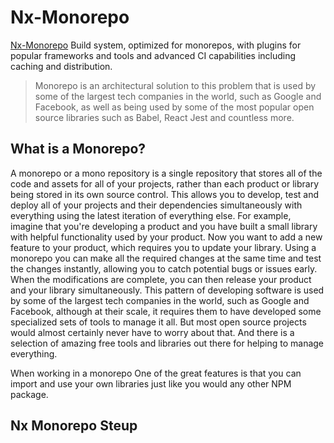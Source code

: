 # Nx-Monorepo 
[Nx-Monorepo](https://nx.dev/getting-started/tutorials/angular-monorepo-tutorial)
Build system, optimized for monorepos, with plugins for popular frameworks and tools and advanced CI capabilities including caching and distribution.

> Monorepo is an architectural solution to this problem that is used by some of the largest tech companies in the world, such as Google and Facebook, as well as being used by some of the most popular open source libraries such as Babel, React Jest and countless more.

## What is a Monorepo?
A monorepo or a mono repository is a single repository that stores all of the code and assets for all of your projects, rather than each product or library being stored in its own source control. This allows you to develop, test and deploy all of your projects and their dependencies simultaneously with everything using the latest iteration of everything else.
For example, imagine that you're developing a product and you have built a small library with helpful functionality used by your product. Now you want to add a new feature to your product, which requires you to update your library. Using a monorepo you can make all the required changes at the same time and test the changes instantly, allowing you to catch potential bugs or issues early. When the modifications are complete, you can then release your product and your library simultaneously. This pattern of developing software is used by some of the largest tech companies in the world, such as Google and Facebook, although at their scale, it requires them to have developed some specialized
sets of tools to manage it all. But most open source projects would almost certainly never have to worry about that. And there is a selection of amazing free tools and libraries out there for helping to manage everything.

When working in a monorepo One of the great features is that you can import and use your own libraries just like you would any other NPM package.

## Nx Monorepo Steup
